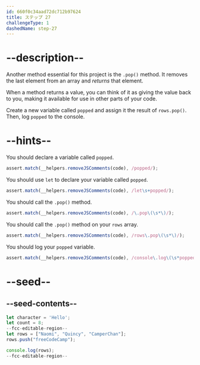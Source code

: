 ```yaml
---
id: 660f0c34aad72dc712b97624
title: ステップ 27
challengeType: 1
dashedName: step-27
---
```


# --description--

Another method essential for this project is the `.pop()` method. It removes the last element from an array and <dfn>returns</dfn> that element.

When a method returns a value, you can think of it as giving the value back to you, making it available for use in other parts of your code.

Create a new variable called `popped` and assign it the result of `rows.pop()`. Then, log `popped` to the console.

# --hints--

You should declare a variable called `popped`.

```js
assert.match(__helpers.removeJSComments(code), /popped/);
```

You should use `let` to declare your variable called `popped`.

```js
assert.match(__helpers.removeJSComments(code), /let\s+popped/);
```

You should call the `.pop()` method.

```js
assert.match(__helpers.removeJSComments(code), /\.pop\(\s*\)/);
```

You should call the `.pop()` method on your `rows` array.

```js
assert.match(__helpers.removeJSComments(code), /rows\.pop\(\s*\)/);
```

You should log your `popped` variable.

```js
assert.match(__helpers.removeJSComments(code), /console\.log\(\s*popped\s*\)/);
```

# --seed--

## --seed-contents--

```js
let character = 'Hello';
let count = 8;
--fcc-editable-region--
let rows = ["Naomi", "Quincy", "CamperChan"];
rows.push("freeCodeCamp");

console.log(rows);
--fcc-editable-region--
```
